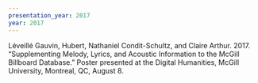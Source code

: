 ```yaml
---
presentation_year: 2017
year: 2017
---
```


Léveillé Gauvin, Hubert, Nathaniel Condit-Schultz, and Claire Arthur. 2017. “Supplementing Melody, Lyrics, and Acoustic Information to the McGill Billboard Database.” Poster presented at the Digital Humanities, McGill University, Montreal, QC, August 8.